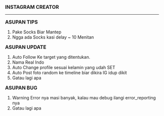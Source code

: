 <b style="font-size:16px">INSTAGRAM CREATOR</b>
<hr>
<b style="font-size:16px">ASUPAN TIPS</b>
<ol>
  <li>Pake Socks Biar Mantep</li>
  <li>Ngga ada Socks kasi delay ~ 10 Menitan</li>
</ol>
<b style="font-size:16px">ASUPAN UPDATE</b>
<ol>
  <li>Auto Follow Ke target yang ditentukan.</li>
  <li>Nama Real Indo</li>
  <li>Auto Change profile sesuai kelamin yang udah SET</li>
  <li>Auto Post foto random ke timeline biar dikira IG idup dikit</li>
  <li>Gatau lagi apa</li>
</ol>
<b style="font-size:16px">ASUPAN BUG</b>
<ol>
  <li>Warning Error nya masi banyak, kalau mau debug ilangi error_reporting nya</li>
  <li>Gatau lagi apa</li>
</ol>
